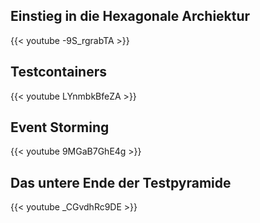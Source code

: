 ## Einstieg in die Hexagonale Archiektur

{{< youtube -9S_rgrabTA >}}

## Testcontainers

{{< youtube LYnmbkBfeZA >}}

## Event Storming

{{< youtube 9MGaB7GhE4g >}}

## Das untere Ende der Testpyramide

{{< youtube _CGvdhRc9DE >}}
